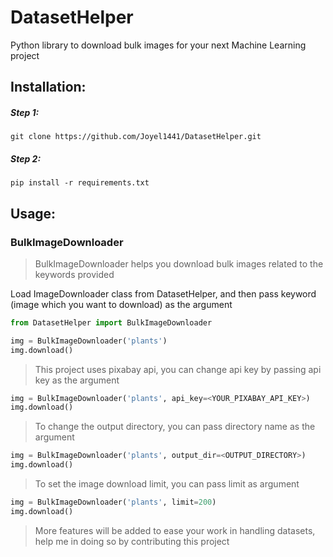 # DatasetHelper
Python library to download bulk images for your next Machine Learning project

## Installation:
##### Step 1:
`git clone https://github.com/Joyel1441/DatasetHelper.git`
##### Step 2:
`pip install -r requirements.txt`

## Usage:
### BulkImageDownloader
> BulkImageDownloader helps you download bulk images related to the keywords provided

Load ImageDownloader class from DatasetHelper, and then pass keyword (image which you want to download) as the argument
```python
from DatasetHelper import BulkImageDownloader

img = BulkImageDownloader('plants')
img.download()
```
> This project uses pixabay api, you can change api key by passing api key as the argument
```python
img = BulkImageDownloader('plants', api_key=<YOUR_PIXABAY_API_KEY>)
img.download()
```
> To change the output directory, you can pass directory name as the argument
```python
img = BulkImageDownloader('plants', output_dir=<OUTPUT_DIRECTORY>)
img.download()
```

> To set the image download limit, you can pass limit as argument
```python
img = BulkImageDownloader('plants', limit=200)
img.download()
```

> More features will be added to ease your work in handling datasets, help me in doing so by contributing this project
